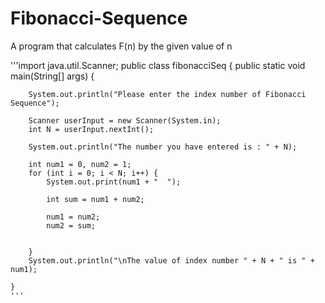 # Fibonacci-Sequence
A program that calculates F(n) by the given value of n


'''import java.util.Scanner;
public class fibonacciSeq {
    public static void main(String[] args) {

        System.out.println("Please enter the index number of Fibonacci Sequence");

        Scanner userInput = new Scanner(System.in);
        int N = userInput.nextInt();

        System.out.println("The number you have entered is : " + N);

        int num1 = 0, num2 = 1;
        for (int i = 0; i < N; i++) {
            System.out.print(num1 + "  ");

            int sum = num1 + num2;

            num1 = num2;
            num2 = sum;


        }
        System.out.println("\nThe value of index number " + N + " is " + num1);

    }
    '''
